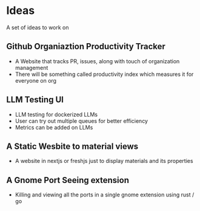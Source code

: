 # Ideas
A set of ideas to work on

## Github Organiaztion Productivity Tracker

* A Website that tracks PR, issues, along with touch of organization management
* There will be something called productivity index which measures it for everyone on org

## LLM Testing UI

* LLM testing for dockerized LLMs
* User can try out multiple queues for better efficiency
* Metrics can be added on LLMs

## A Static Wesbite to material views

* A website in nextjs or freshjs just to display materials and its properties


## A Gnome Port Seeing extension

* Killing and viewing all the ports in a single gnome extension using rust / go 